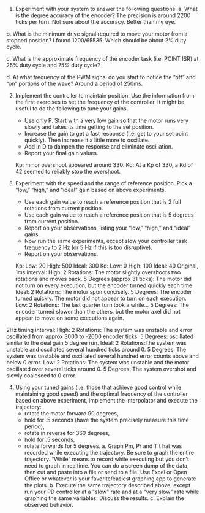 1. Experiment with your system to answer the following questions.
a. What is the degree accuracy of the encoder?
The precision is around 2200 ticks per turn. Not sure about the accuracy. Better than my eye.

b. What is the minimum drive signal required to move your motor from a stopped position?
I found 1200/65535. Which should be about 2% duty cycle.

c. What is the approximate frequency of the encoder task (i.e. PCINT ISR) at 25% duty cycle and
75% duty cycle?


d. At what frequency of the PWM signal do you start to notice the “off” and “on” portions of the
wave?
Around a period of 250ms.

2. Implement the controller to maintain position. Use the information from the first exercises to set the frequency of the controller. It might be useful to do the following to tune your gains.
    * Use only P. Start with a very low gain so that the motor runs very slowly and takes its time getting to the set position.
    * Increase the gain to get a fast response (i.e. get to your set point quickly). Then increase it a little more to oscillate.
    * Add in D to dampen the response and eliminate oscillation.
    * Report your final gain values.

    Kp: minor overshoot appeared around 330.
    Kd: At a Kp of 330, a Kd of 42 seemed to reliably stop the overshoot.

3. Experiment with the speed and the range of reference position. Pick a “low,” “high,” and “ideal” gain based on above experiments.
    * Use each gain value to reach a reference position that is 2 full rotations from current position.
    * Use each gain value to reach a reference position that is 5 degrees from current position.
    * Report on your observations, listing your “low,” “high,” and “ideal” gains.
    * Now run the same experiments, except slow your controller task frequency to 2 Hz (or 5 Hz if this is too disruptive).
    * Report on your observations.

    Kp:
     Low: 20
     High: 500
     Ideal: 300
    Kd:
     Low: 0
     High: 100
     Ideal: 40
 Original, 1ms interval:
   High:
    2 Rotations: The motor slightly overshoots two rotations and moves back.
    5 Degrees (approx 31 ticks): The motor did not turn on every execution, but the encoder turned quickly each time.
   Ideal:
    2 Rotations: The motor spun concisely.
    5 Degrees: The encoder turned quickly. The motor did not appear to turn on each execution.
   Low:
    2 Rotations: The last quarter turn took a while...
    5 Degrees: The encoder turned slower than the others, but the motor axel did not appear to move on some executions again.

  2Hz timing interval:
    High:
      2 Rotations: The system was unstable and error oscillated from approx 3000 to -2000 encoder ticks.
      5 Degrees: oscillated similar to the deal gain 5 degree run.
    Ideal:
      2 Rotations:The system was unstable and oscillated several hundred ticks around 0.
      5 Degrees: The system was unstable and oscillated several hundred error counts above and below 0 error.
    Low:
      2 Rotations: The system was unstable and the motor oscillated over several ticks around 0.
      5 Degrees: The system overshot and slowly coalesced to 0 error.


4. Using your tuned gains (i.e. those that achieve good control while maintaining good speed) and the optimal frequency of the controller based on above experiment, implement the interpolator and execute the trajectory:
    * rotate the motor forward 90 degrees,
    * hold for .5 seconds (have the system precisely measure this time period),
    * rotate in reverse for 360 degrees,
    * hold for .5 seconds,
    * rotate forwards for 5 degrees.
a. Graph Pm, Pr and T t hat was recorded while executing the trajectory. Be sure to graph the entire trajectory.  “While” means to record while executing but you don’t need to graph in real­time. You can do a screen dump of the data, then cut and paste into a file or send to a file. Use Excel or Open Office or whatever is your favorite/easiest graphing app to generate the plots.
b. Execute the same trajectory described above, except run your PD controller at a "slow" rate and at a "very slow" rate while graphing the same variables. Discuss the results.
c. Explain the observed behavior.
